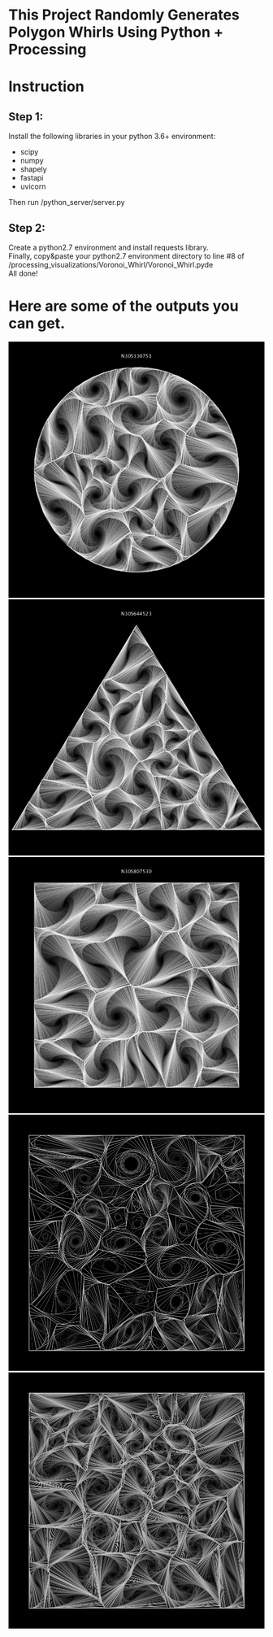 # This Project Randomly Generates Polygon Whirls Using Python + Processing

# Instruction
## Step 1: 
Install the following libraries in your python 3.6+ environment:<br>
* scipy
* numpy
* shapely
* fastapi
* uvicorn<br>
  
Then run /python_server/server.py
## Step 2:
Create a python2.7 environment and install requests library.<br>
Finally, copy&paste your python2.7 environment directory to line #8 of /processing_visualizations/Voronoi_Whirl/Voronoi_Whirl.pyde<br>
All done!
  

# Here are some of the outputs you can get.


![](demo/N30S330751.png)
![](demo/N30S644523.png)
![](demo/N30S807530.png)
![](demo/N50_1.png)
![](demo/N50_2.png)

